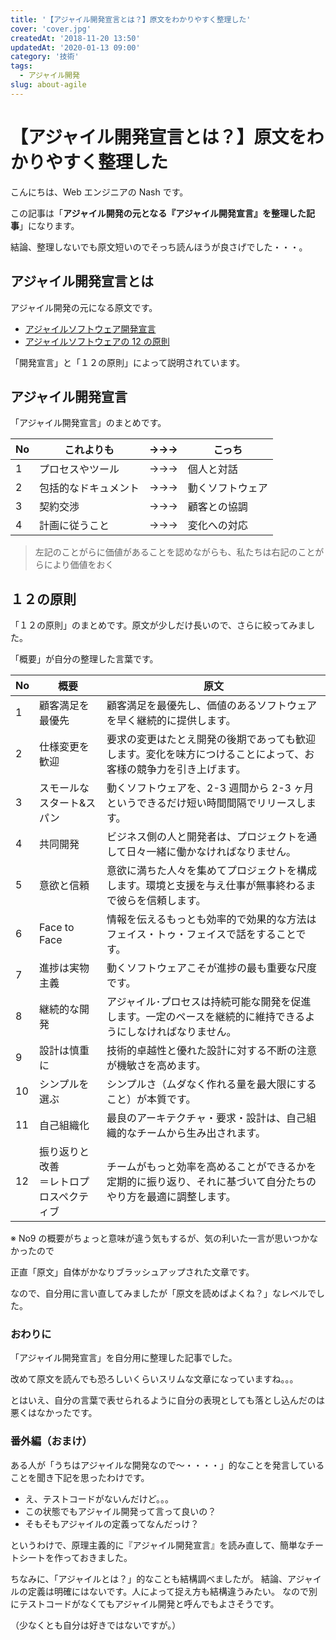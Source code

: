 ```yaml
---
title: '【アジャイル開発宣言とは？】原文をわかりやすく整理した'
cover: 'cover.jpg'
createdAt: '2018-11-20 13:50'
updatedAt: '2020-01-13 09:00'
category: '技術'
tags:
  - アジャイル開発
slug: about-agile
---
```


# 【アジャイル開発宣言とは？】原文をわかりやすく整理した

こんにちは、Web エンジニアの Nash です。

この記事は「**アジャイル開発の元となる『アジャイル開発宣言』を整理した記事**」になります。

結論、整理しないでも原文短いのでそっち読んほうが良さげでした・・・。

## アジャイル開発宣言とは

アジャイル開発の元になる原文です。

- [アジャイルソフトウェア開発宣言](http://agilemanifesto.org/iso/ja/manifesto.html)
- [アジャイルソフトウェアの 12 の原則](http://agilemanifesto.org/iso/ja/principles.html)

「開発宣言」と「１２の原則」によって説明されています。

## アジャイル開発宣言

「アジャイル開発宣言」のまとめです。

| No  | これよりも           | →→→ | こっち           |
| --- | -------------------- | --- | ---------------- |
| 1   | プロセスやツール     | →→→ | 個人と対話       |
| 2   | 包括的なドキュメント | →→→ | 動くソフトウェア |
| 3   | 契約交渉             | →→→ | 顧客との協調     |
| 4   | 計画に従うこと       | →→→ | 変化への対応     |

> 左記のことがらに価値があることを認めながらも、私たちは右記のことがらにより価値をおく

## １２の原則

「１２の原則」のまとめです。原文が少しだけ長いので、さらに絞ってみました。

「概要」が自分の整理した言葉です。

| No  | 概要　                                     | 原文                                                                                                             |
| --- | ------------------------------------------ | ---------------------------------------------------------------------------------------------------------------- |
| 1   | 顧客満足を<br>最優先                       | 顧客満足を最優先し、価値のあるソフトウェアを早く継続的に提供します。                                             |
| 2   | 仕様変更を<br>歓迎                         | 要求の変更はたとえ開発の後期であっても歓迎します。変化を味方につけることによって、お客様の競争力を引き上げます。 |
| 3   | スモールな<br>スタート&スパン              | 動くソフトウェアを、2-3 週間から 2-3 ヶ月というできるだけ短い時間間隔でリリースします。                          |
| 4   | 共同開発                                   | ビジネス側の人と開発者は、プロジェクトを通して日々一緒に働かなければなりません。                                 |
| 5   | 意欲と信頼                                 | 意欲に満ちた人々を集めてプロジェクトを構成します。環境と支援を与え仕事が無事終わるまで彼らを信頼します。         |
| 6   | Face to Face                               | 情報を伝えるもっとも効率的で効果的な方法はフェイス・トゥ・フェイスで話をすることです。                           |
| 7   | 進捗は実物主義                             | 動くソフトウェアこそが進捗の最も重要な尺度です。                                                                 |
| 8   | 継続的な開発                               | アジャイル･プロセスは持続可能な開発を促進します。一定のペースを継続的に維持できるようにしなければなりません。    |
| 9   | 設計は慎重に                               | 技術的卓越性と優れた設計に対する不断の注意が機敏さを高めます。                                                   |
| 10  | シンプルを選ぶ                             | シンプルさ（ムダなく作れる量を最大限にすること）が本質です。                                                     |
| 11  | 自己組織化                                 | 最良のアーキテクチャ・要求・設計は、自己組織的なチームから生み出されます。                                       |
| 12  | 振り返りと改善<br>＝レトロプロスペクティブ | チームがもっと効率を高めることができるかを定期的に振り返り、それに基づいて自分たちのやり方を最適に調整します。   |

※ No9 の概要がちょっと意味が違う気もするが、気の利いた一言が思いつかなかったので

正直「原文」自体がかなりブラッシュアップされた文章です。

なので、自分用に言い直してみましたが「原文を読めばよくね？」なレベルでした。

### おわりに

「アジャイル開発宣言」を自分用に整理した記事でした。

改めて原文を読んでも恐ろしいくらいスリムな文章になっていますね。。。

とはいえ、自分の言葉で表せられるように自分の表現としても落とし込んだのは悪くはなかったです。

### 番外編（おまけ）

ある人が「うちはアジャイルな開発なので〜・・・・」的なことを発言していることを聞き下記を思ったわけです。

- え、テストコードがないんだけど。。。
- この状態でもアジャイル開発って言って良いの？
- そもそもアジャイルの定義ってなんだっけ？

というわけで、原理主義的に『アジャイル開発宣言』を読み直して、簡単なチートシートを作っておきました。

ちなみに、「アジャイルとは？」的なことも結構調べましたが。
結論、アジャイルの定義は明確にはないです。人によって捉え方も結構違うみたい。
なので別にテストコードがなくてもアジャイル開発と呼んでもよさそうです。

（少なくとも自分は好きではないですが。）
